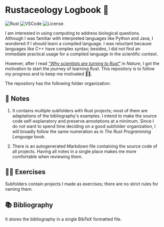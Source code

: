 # Rustaceology Logbook &#129408;

![Rust](https://img.shields.io/badge/-Rust-B7410E?logo=rust&logoColor=28282B&labelColor=white)
![VSCode](https://img.shields.io/badge/-VSCode-blue?logo=visualstudiocode&logoColor=blue&labelColor=white)
![License](https://img.shields.io/github/license/hdescobarh/rustaceology-logbook)


I am interested in using computing to address biological questions. Although I was familiar with interpreted languages like Python and Java, I wondered if I should learn a compiled language. I was reluctant because languages like C++ have complex syntax; besides, I did not find an immediate practical usage for a compiled language in the scientific context.

However, after I read *["Why scientists are turning to Rust"](https://doi.org/10.1038/d41586-020-03382-2)* in *Nature*, I got the motivation to start the journey of learning Rust. This repository is to follow my progress and to keep me motivated &#128170;&#127997;.

The repository has the following folder organization:

## &#128217; Notes

1. It contains multiple subfolders with Rust projects; most of them are adaptations of the bibliography's examples. I intend to make the source code self-explanatory and preserve annotations at a minimum. Since I do not want to spend time deciding on a good subfolder organization, I will broadly follow the same numeration as in *The Rust Programming Language* book.

2. There is an autogenerated Markdown file containing the source code of all projects. Having all notes in a single place makes me more comfortable when reviewing them.

## &#127939;&#127997; Exercises

Subfolders contain projects I made as exercises; there are no strict rules for naming them.

## &#128218; Bibliography

It stores the bibliography in a single BibTeX formatted file.